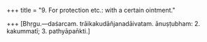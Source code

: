 +++
title = "9. For protection etc.: with a certain ointment."

+++
[Bhṛgu.—daśarcam. trāikakudāñjanadāivatam. ānuṣṭubham: 2. kakummatī; 3. pathyāpan̄kti.]
